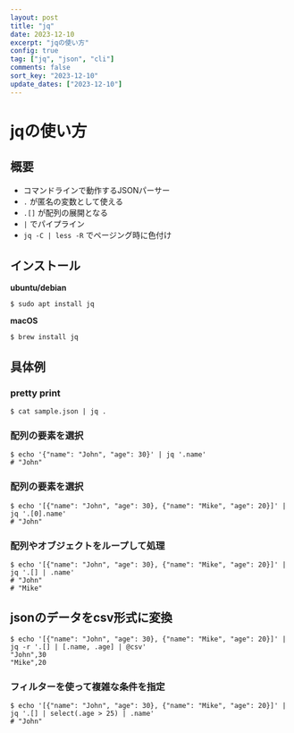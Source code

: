```yaml
---
layout: post
title: "jq"
date: 2023-12-10
excerpt: "jqの使い方"
config: true
tag: ["jq", "json", "cli"]
comments: false
sort_key: "2023-12-10"
update_dates: ["2023-12-10"]
---
```


# jqの使い方

## 概要
 - コマンドラインで動作するJSONパーサー
 - `.` が匿名の変数として使える
 - `.[]` が配列の展開となる
 - `|` でパイプライン
 - `jq -C | less -R` でページング時に色付け

## インストール

**ubuntu/debian**
```console
$ sudo apt install jq
```

**macOS**
```console
$ brew install jq
```

## 具体例

### pretty print

```console
$ cat sample.json | jq .
```

### 配列の要素を選択

```console
$ echo '{"name": "John", "age": 30}' | jq '.name'
# "John"
```

### 配列の要素を選択

```console
$ echo '[{"name": "John", "age": 30}, {"name": "Mike", "age": 20}]' | jq '.[0].name'
# "John"
```

### 配列やオブジェクトをループして処理

```console
$ echo '[{"name": "John", "age": 30}, {"name": "Mike", "age": 20}]' | jq '.[] | .name'
# "John"
# "Mike"
```

## jsonのデータをcsv形式に変換

```console
$ echo '[{"name": "John", "age": 30}, {"name": "Mike", "age": 20}]' | jq -r '.[] | [.name, .age] | @csv'
"John",30
"Mike",20
```

### フィルターを使って複雑な条件を指定

```console
$ echo '[{"name": "John", "age": 30}, {"name": "Mike", "age": 20}]' | jq '.[] | select(.age > 25) | .name'
# "John"
```
